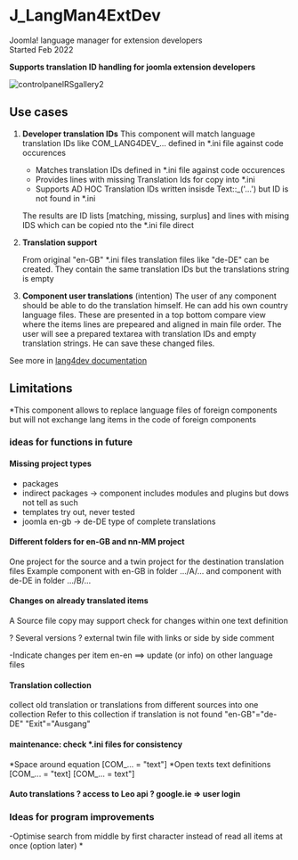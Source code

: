 # J_LangMan4ExtDev

Joomla! language manager for extension developers  
Started Feb 2022

**Supports translation ID handling for joomla extension developers**

![controlpanelRSgallery2](https://github.com/ThomasFinnern/J_LangMan4ExtDevProject/blob/main/Documentation/J!4x/controlPanel/ControlPanel.02.png?raw=true)

## Use cases

1) **Developer translation IDs**
This component will match language translation IDs like COM_LANG4DEV_... defined in *.ini file against code occurences

   * Matches translation IDs defined in *.ini file against code occurences
   * Provides lines with missing Translation Ids for copy into *.ini
   * Supports AD HOC Translation IDs written insisde Text::_('...') but ID is not found in *.ini

   The results are ID lists [matching, missing, surplus] and lines with mising IDS which can be copied nto the *.ini file direct

2) **Translation support**

   From original "en-GB" *.ini files translation files like "de-DE" can be created. They contain the same translation IDs but the translations string is empty

3) **Component user translations** (intention)
    The user of any component should be able to do the translation himself. He can add his own country language files. These are presented in a top bottom compare view where the items lines are prepeared and aligned in main file order.
    The user will see a prepared textarea with translation IDs and empty translation strings. He can save these changed files.

See more in [lang4dev documentation](https://github.com/ThomasFinnern/J_LangMan4ExtDevProject/blob/main/Documentation/J!4x/Lang4dev_Documentation_j4x.md)

## Limitations

  *This component allows to replace language files of foreign components but will not exchange lang items in the code of foreign components

### ideas for functions in future

#### Missing project types

* packages
* indirect packages -> component includes modules and plugins but dows not tell as such
* templates try out, never tested
* joomla en-gb -> de-DE type of complete translations


#### Different folders for en-GB and nn-MM project

   One project for the source and a twin project for the destination translation files
   Example component with en-GB in folder .../A/... and component with de-DE in folder .../B/...

#### Changes on already translated items

A Source file copy may support check for changes within one text definition

? Several versions ? external twin file with links or side by side comment

-Indicate changes per item en-en ==> update (or info) on other language files

#### Translation collection

collect old translation or translations from different sources into one collection
Refer to this collection if translation is not found
   "en-GB"="de-DE"
   "Exit"="Ausgang"

#### maintenance: check *.ini files for consistency

   *Space around equation [COM_... = "text"]
   *Open texts text definitions [COM_... = "text] [COM_... = text"]

#### Auto translations ? access to Leo api ? google.ie => user login

### Ideas for program improvements

-Optimise search from middle by first character instead of read all items at once (option later) *
